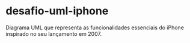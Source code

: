 # desafio-uml-iphone
Diagrama UML que representa as funcionalidades essenciais do iPhone inspirado no seu lançamento em 2007.
